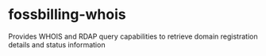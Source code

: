 # fossbilling-whois
Provides WHOIS and RDAP query capabilities to retrieve domain registration details and status information

